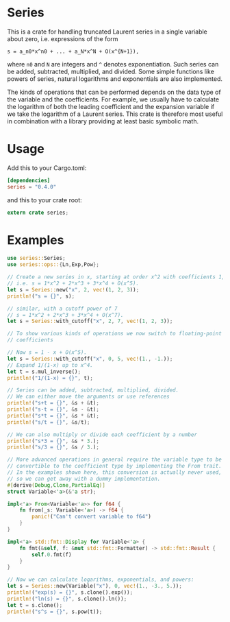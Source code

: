 # Series

This is a crate for handling truncated Laurent series in a single
variable about zero, i.e. expressions of the form

`s = a_n0*x^n0 + ... + a_N*x^N + O(x^{N+1}),`

where `n0` and `N` are integers and `^` denotes exponentiation. Such
series can be added, subtracted, multiplied, and divided. Some
simple functions like powers of series, natural logarithms and
exponentials are also implemented.

The kinds of operations that can be performed depends on the data
type of the variable and the coefficients. For example, we usually
have to calculate the logarithm of both the leading coefficient and
the expansion variable if we take the logarithm of a Laurent
series. This crate is therefore most useful in combination with a
library providing at least basic symbolic math.

# Usage

Add this to your Cargo.toml:

```toml
[dependencies]
series = "0.4.0"
```

and this to your crate root:
```rust
extern crate series;
```

# Examples

```rust
use series::Series;
use series::ops::{Ln,Exp,Pow};

// Create a new series in x, starting at order x^2 with coefficients 1, 2, 3,
// i.e. s = 1*x^2 + 2*x^3 + 3*x^4 + O(x^5).
let s = Series::new("x", 2, vec!(1, 2, 3));
println!("s = {}", s);

// similar, with a cutoff power of 7
// s = 1*x^2 + 2*x^3 + 3*x^4 + O(x^7).
let s = Series::with_cutoff("x", 2, 7, vec!(1, 2, 3));

// To show various kinds of operations we now switch to floating-point
// coefficients

// Now s = 1 - x + O(x^5).
let s = Series::with_cutoff("x", 0, 5, vec!(1., -1.));
// Expand 1/(1-x) up to x^4.
let t = s.mul_inverse();
println!("1/(1-x) = {}", t);

// Series can be added, subtracted, multiplied, divided.
// We can either move the arguments or use references
println!("s+t = {}", &s + &t);
println!("s-t = {}", &s - &t);
println!("s*t = {}", &s * &t);
println!("s/t = {}", &s/t);

// We can also multiply or divide each coefficient by a number
println!("s*3 = {}", &s * 3.);
println!("s/3 = {}", &s / 3.);

// More advanced operations in general require the variable type to be
// convertible to the coefficient type by implementing the From trait.
// In the examples shown here, this conversion is actually never used,
// so we can get away with a dummy implementation.
#[derive(Debug,Clone,PartialEq)]
struct Variable<'a>(&'a str);

impl<'a> From<Variable<'a>> for f64 {
    fn from(_s: Variable<'a>) -> f64 {
        panic!("Can't convert variable to f64")
    }
}

impl<'a> std::fmt::Display for Variable<'a> {
    fn fmt(&self, f: &mut std::fmt::Formatter) -> std::fmt::Result {
        self.0.fmt(f)
    }
}

// Now we can calculate logarithms, exponentials, and powers:
let s = Series::new(Variable("x"), 0, vec!(1., -3., 5.));
println!("exp(s) = {}", s.clone().exp());
println!("ln(s) = {}", s.clone().ln());
let t = s.clone();
println!("s^s = {}", s.pow(t));
```
